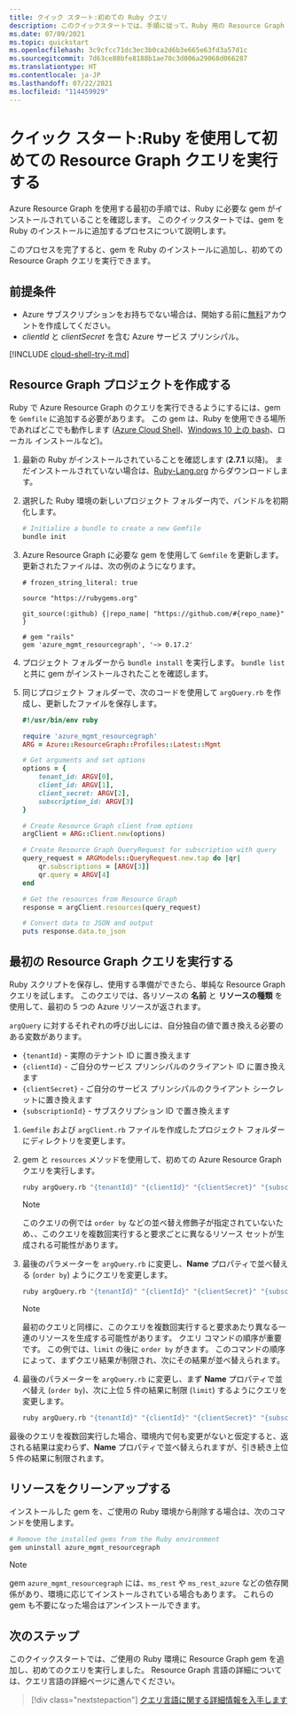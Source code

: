 ```yaml
---
title: クイック スタート:初めての Ruby クエリ
description: このクイックスタートでは、手順に従って、Ruby 用の Resource Graph gem を有効にし、初めてのクエリを実行します。
ms.date: 07/09/2021
ms.topic: quickstart
ms.openlocfilehash: 3c9cfcc71dc3ec3b0ca2d6b3e665e63fd3a57d1c
ms.sourcegitcommit: 7d63ce88bfe8188b1ae70c3d006a29068d066287
ms.translationtype: HT
ms.contentlocale: ja-JP
ms.lasthandoff: 07/22/2021
ms.locfileid: "114459929"
---
```

# <a name="quickstart-run-your-first-resource-graph-query-using-ruby"></a>クイック スタート:Ruby を使用して初めての Resource Graph クエリを実行する

Azure Resource Graph を使用する最初の手順では、Ruby に必要な gem がインストールされていることを確認します。 このクイックスタートでは、gem を Ruby のインストールに追加するプロセスについて説明します。

このプロセスを完了すると、gem を Ruby のインストールに追加し、初めての Resource Graph クエリを実行できます。

## <a name="prerequisites"></a>前提条件

- Azure サブスクリプションをお持ちでない場合は、開始する前に[無料](https://azure.microsoft.com/free/)アカウントを作成してください。
- _clientId_ と _clientSecret_ を含む Azure サービス プリンシパル。

[!INCLUDE [cloud-shell-try-it.md](../../../includes/cloud-shell-try-it.md)]

## <a name="create-the-resource-graph-project"></a>Resource Graph プロジェクトを作成する

Ruby で Azure Resource Graph のクエリを実行できるようにするには、gem を `Gemfile` に追加する必要があります。 この gem は、Ruby を使用できる場所であればどこでも動作します ([Azure Cloud Shell](https://shell.azure.com)、[Windows 10 上の bash](/windows/wsl/install-win10)、ローカル インストールなど)。

1. 最新の Ruby がインストールされていることを確認します (**2.7.1** 以降)。 まだインストールされていない場合は、[Ruby-Lang.org](https://www.ruby-lang.org/en/downloads/) からダウンロードします。

1. 選択した Ruby 環境の新しいプロジェクト フォルダー内で、バンドルを初期化します。

   ```bash
   # Initialize a bundle to create a new Gemfile
   bundle init
   ```

1. Azure Resource Graph に必要な gem を使用して `Gemfile` を更新します。 更新されたファイルは、次の例のようになります。

   ```file
   # frozen_string_literal: true

   source "https://rubygems.org"

   git_source(:github) {|repo_name| "https://github.com/#{repo_name}" }

   # gem "rails"
   gem 'azure_mgmt_resourcegraph', '~> 0.17.2'
   ```

1. プロジェクト フォルダーから `bundle install` を実行します。 `bundle list` と共に gem がインストールされたことを確認します。

1. 同じプロジェクト フォルダーで、次のコードを使用して `argQuery.rb` を作成し、更新したファイルを保存します。

   ```ruby
   #!/usr/bin/env ruby

   require 'azure_mgmt_resourcegraph'
   ARG = Azure::ResourceGraph::Profiles::Latest::Mgmt

   # Get arguments and set options
   options = {
       tenant_id: ARGV[0],
       client_id: ARGV[1],
       client_secret: ARGV[2],
       subscription_id: ARGV[3]
   }

   # Create Resource Graph client from options
   argClient = ARG::Client.new(options)

   # Create Resource Graph QueryRequest for subscription with query
   query_request = ARGModels::QueryRequest.new.tap do |qr|
       qr.subscriptions = [ARGV[3]]
       qr.query = ARGV[4]
   end

   # Get the resources from Resource Graph
   response = argClient.resources(query_request)

   # Convert data to JSON and output
   puts response.data.to_json
   ```

## <a name="run-your-first-resource-graph-query"></a>最初の Resource Graph クエリを実行する

Ruby スクリプトを保存し、使用する準備ができたら、単純な Resource Graph クエリを試します。 このクエリでは、各リソースの **名前** と **リソースの種類** を使用して、最初の 5 つの Azure リソースが返されます。

`argQuery` に対するそれぞれの呼び出しには、自分独自の値で置き換える必要のある変数があります。

- `{tenantId}` - 実際のテナント ID に置き換えます
- `{clientId}` - ご自分のサービス プリンシパルのクライアント ID に置き換えます
- `{clientSecret}` - ご自分のサービス プリンシパルのクライアント シークレットに置き換えます
- `{subscriptionId}` - サブスクリプション ID で置き換えます

1. `Gemfile` および `argClient.rb` ファイルを作成したプロジェクト フォルダーにディレクトリを変更します。

1. gem と `resources` メソッドを使用して、初めての Azure Resource Graph クエリを実行します。

   ```bash
   ruby argQuery.rb "{tenantId}" "{clientId}" "{clientSecret}" "{subscriptionId}" "Resources | project name, type | limit 5"
   ```

   > [!NOTE]
   > このクエリの例では `order by` などの並べ替え修飾子が指定されていないため、、このクエリを複数回実行すると要求ごとに異なるリソース セットが生成される可能性があります。

1. 最後のパラメーターを `argQuery.rb` に変更し、**Name** プロパティで並べ替える (`order by`) ようにクエリを変更します。

   ```bash
   ruby argQuery.rb "{tenantId}" "{clientId}" "{clientSecret}" "{subscriptionId}" "Resources | project name, type | limit 5 | order by name asc"
   ```

   > [!NOTE]
   > 最初のクエリと同様に、このクエリを複数回実行すると要求あたり異なる一連のリソースを生成する可能性があります。 クエリ コマンドの順序が重要です。 この例では、`limit` の後に `order by` がきます。 このコマンドの順序によって、まずクエリ結果が制限され、次にその結果が並べ替えられます。

1. 最後のパラメーターを `argQuery.rb` に変更し、まず **Name** プロパティで並べ替え (`order by`)、次に上位 5 件の結果に制限 (`limit`) するようにクエリを変更します。

   ```bash
   ruby argQuery.rb "{tenantId}" "{clientId}" "{clientSecret}" "{subscriptionId}" "Resources | project name, type | order by name asc | limit 5"
   ```

最後のクエリを複数回実行した場合、環境内で何も変更がないと仮定すると、返される結果は変わらず、**Name** プロパティで並べ替えられますが、引き続き上位 5 件の結果に制限されます。

## <a name="clean-up-resources"></a>リソースをクリーンアップする

インストールした gem を、ご使用の Ruby 環境から削除する場合は、次のコマンドを使用します。

```bash
# Remove the installed gems from the Ruby environment
gem uninstall azure_mgmt_resourcegraph
```

> [!NOTE]
> gem `azure_mgmt_resourcegraph` には、`ms_rest` や `ms_rest_azure` などの依存関係があり、環境に応じてインストールされている場合もあります。 これらの gem も不要になった場合はアンインストールできます。

## <a name="next-steps"></a>次のステップ

このクイックスタートでは、ご使用の Ruby 環境に Resource Graph gem を追加し、初めてのクエリを実行しました。 Resource Graph 言語の詳細については、クエリ言語の詳細ページに進んでください。

> [!div class="nextstepaction"]
> [クエリ言語に関する詳細情報を入手します](./concepts/query-language.md)
